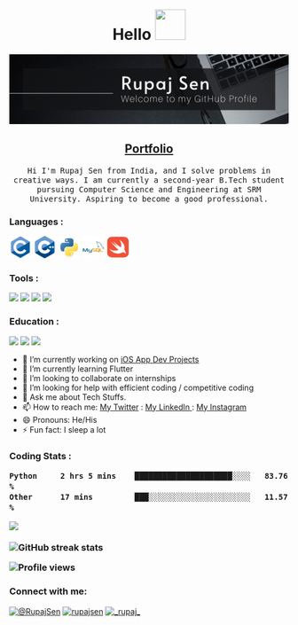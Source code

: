 

<h1 align="center">  Hello <img src="https://github.com/mitul3737/mitul3737/blob/main/Wave.gif" height="55px" width="55px"> </h1>
<div align="center">
  <img src="https://github.com/rupajsen/rupajsen/blob/main/Blue%20Gradient%20Modern%20Corporate%20Computer%20and%20Technology%20LinkedIn%20Banner.png" alt="header"/>
</div>

<h2 align="center"><a href="https://rupajsen.vercel.app/">Portfolio</h2> <a/>
  
<p align="center">
  <samp>Hi I'm Rupaj Sen from India, and I solve problems in creative ways. I am currently a second-year B.Tech student pursuing Computer Science and Engineering at SRM University. Aspiring to become a good professional.
  </samp>



<h3 align="left">Languages :</h3>
<p align="left">  <img src="https://raw.githubusercontent.com/devicons/devicon/master/icons/c/c-original.svg" alt="c" width="40" height="40"/> </a>
<img src="https://raw.githubusercontent.com/devicons/devicon/master/icons/cplusplus/cplusplus-original.svg" alt="cplusplus" width="40" height="40"/> </a>
<img src="https://raw.githubusercontent.com/devicons/devicon/master/icons/python/python-original.svg" alt="python" width="40" height="40"/> </a>
<img src="https://raw.githubusercontent.com/devicons/devicon/master/icons/mysql/mysql-original-wordmark.svg" alt="mysql" width="40" height="40"/> </a>
<img src="https://raw.githubusercontent.com/devicons/devicon/master/icons/swift/swift-original.svg" alt="swift" width="40" height="40"/> </a>
</p>

<h3 align="left">Tools :</h3>
<p align="left"> <img src="https://img.shields.io/badge/Xcode-007ACC?style=for-the-badge&logo=Xcode&logoColor=white" </a>
<img src="https://img.shields.io/badge/mac%20os-000000?style=for-the-badge&logo=macos&logoColor=F0F0F0" <a/>
<img src="https://img.shields.io/badge/iOS-000000?style=for-the-badge&logo=ios&logoColor=white" <a/>
<img src="https://img.shields.io/badge/blender-%23F5792A.svg?style=for-the-badge&logo=blender&logoColor=white" <a/>

  

<h3 align="left">Education :</h3>
<p align="left"> <img src="https://img.shields.io/badge/Udemy-A435F0?style=for-the-badge&logo=Udemy&logoColor=white" <a/>
<img src="https://img.shields.io/badge/Coursera-%230056D2.svg?style=for-the-badge&logo=Coursera&logoColor=white" <a/>
<img src="https://img.shields.io/badge/GeeksforGeeks-gray?style=for-the-badge&logo=geeksforgeeks&logoColor=35914c" <a/>





- 🔭 I’m currently working on <a href="https://github.com/rupajsen/rupajsen.github.io">iOS App Dev Projects</a>
- 🌱 I’m currently learning Flutter 
- 👯 I’m looking to collaborate on internships
- 🤔 I’m looking for help with efficient coding / competitive coding
- 💬 Ask me about Tech Stuffs.
- 📫 How to reach me: <a href="https://twitter.com/@RupajSen">My Twitter</a> :  <a href="https://linkedin.com/in/rupajsen/">My LinkedIn </a>  :   <a href="https://instagram.com/_rupaj_/">My Instagram </a> 
- 😄 Pronouns: He/His
- ⚡ Fun fact: I sleep a lot
 

<h3 align="left">Coding Stats :  
  
  
<!--START_SECTION:waka-->

```text
Python     2 hrs 5 mins    █████████████████████░░░░   83.76 %
Other      17 mins         ███░░░░░░░░░░░░░░░░░░░░░░   11.57 %
```

<!--END_SECTION:waka-->  
  
<img src="https://github-readme-stats.vercel.app/api?username=rupajsen&show_icons=true&theme=dark">


![GitHub streak stats](https://github-readme-streak-stats.herokuapp.com/?user=rupajsen&show_icons=true&theme=dark)  


![Profile views](https://gpvc.arturio.dev/rupajsen)  




<h3 align="left">Connect with me:</h3>
<p align="left">
<a href="https://twitter.com/@RupajSen" target="blank"><img align="center" src="https://raw.githubusercontent.com/rahuldkjain/github-profile-readme-generator/master/src/images/icons/Social/twitter.svg" alt="@RupajSen" height="30" width="40" /></a>
<a href="https://linkedin.com/in/rupajsen/" target="blank"><img align="center" src="https://raw.githubusercontent.com/rahuldkjain/github-profile-readme-generator/master/src/images/icons/Social/linked-in-alt.svg" alt="rupajsen" height="30" width="40" /></a>
<a href="https://instagram.com/_rupaj_/" target="blank"><img align="center" src="https://raw.githubusercontent.com/rahuldkjain/github-profile-readme-generator/master/src/images/icons/Social/instagram.svg" alt="_rupaj_" height="30" width="40" /></a>
</p>
